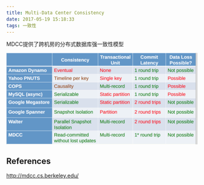 ```yaml
---
title: Multi-Data Center Consistency
date: 2017-05-19 15:18:33
tags: 一致性
---
```


MDCC提供了跨机房的分布式数据库强一致性模型

![mdcc](https://github.com/funkygao/blogassets/blob/master/img/mdcc.png?raw=true)

## References

http://mdcc.cs.berkeley.edu/
